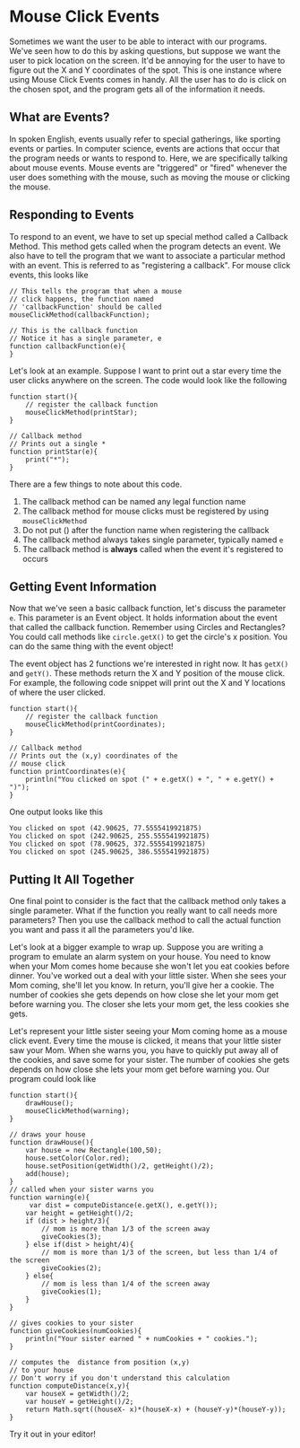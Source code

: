 # Mouse Click Events

Sometimes we want the user to be able to interact with our programs.  We've seen how to do this by asking questions, but suppose we want the user to pick  location on the screen.  It'd be annoying for the user to have to figure out the X and Y coordinates of the spot.  This is one instance where using Mouse Click Events comes in handy.  All the user has to do is click on the chosen spot, and the program gets all of the information it needs.


## What are Events?
In spoken English, events usually refer to special gatherings, like sporting events or parties.  In computer science, events are actions that occur that the program needs or wants to respond to.  Here, we are specifically talking about mouse events.  Mouse events are "triggered" or "fired" whenever the user does something with the mouse, such as moving the mouse or clicking the mouse.

## Responding to Events
To respond to an event, we have to set up special method called a Callback Method.  This method gets called when the program detects an event.  We also have to tell the program that we want to associate a particular method with an event. This is referred to as "registering a callback".  For mouse click events, this looks like

```
// This tells the program that when a mouse
// click happens, the function named
// 'callbackFunction' should be called
mouseClickMethod(callbackFunction);

// This is the callback function
// Notice it has a single parameter, e
function callbackFunction(e){
}
```


Let's look at an example.  Suppose I want to print out a star every time the user clicks anywhere on the screen.  The code would look like the following

```
function start(){
    // register the callback function
    mouseClickMethod(printStar);
}

// Callback method
// Prints out a single * 
function printStar(e){
    print("*");
}
```

There are a few things to note about this code.
1.  The callback method can be named any legal function name
2.  The callback method for mouse clicks must be registered by using ```mouseClickMethod```
2.  Do not put () after the function name when registering the callback
3.  The callback method always takes  single parameter, typically named ```e```
4.  The callback method is **always** called when the event it's registered to occurs

## Getting Event Information
Now that we've seen a basic callback function, let's discuss the parameter ```e```.  This parameter is an Event object.  It holds information about the event that called the callback function.  Remember using Circles and Rectangles?  You could call methods like ```circle.getX()``` to get the circle's x position.  You can do the same thing with the event object!

The event object has 2 functions we're interested in right now.  It has ```getX()``` and ```getY()```.  These methods return the X and Y position of the mouse click.  For example, the following code snippet will print out the X and Y locations of where the user clicked.

```
function start(){
    // register the callback function
    mouseClickMethod(printCoordinates);
}

// Callback method
// Prints out the (x,y) coordinates of the 
// mouse click
function printCoordinates(e){
    println("You clicked on spot (" + e.getX() + ", " + e.getY() + ")");
}
```

One output looks like this
```
You clicked on spot (42.90625, 77.5555419921875)
You clicked on spot (242.90625, 255.5555419921875)
You clicked on spot (78.90625, 372.5555419921875)
You clicked on spot (245.90625, 386.5555419921875)
```
## Putting It All Together
One final point to consider is the fact that the callback method only takes a single parameter.  What if the function you really want to call needs more parameters?  Then you use the callback method to call the actual function you want and pass it all the parameters you'd like.

Let's look at a bigger example to wrap up.  Suppose you are writing a program to emulate an alarm system on your house.  You need to know when your Mom comes home because she won't let you eat cookies before dinner.  You've worked out a deal with your little sister.  When she sees your Mom coming, she'll let you know.  In return, you'll give her a cookie.  The number of cookies she gets depends on how close she let your mom get before warning you.  The closer she lets your mom get, the less cookies she gets.

Let's represent your little sister seeing your Mom coming home as a mouse click event.  Every time the mouse is clicked, it means that your little sister saw your Mom.  When she warns you, you have to quickly put away all of the cookies, and save some for your sister.  The number of cookies she gets depends on how close she lets your mom get before warning you. Our program could look like

```
function start(){
    drawHouse();
    mouseClickMethod(warning);
}

// draws your house
function drawHouse(){
    var house = new Rectangle(100,50);
    house.setColor(Color.red);
    house.setPosition(getWidth()/2, getHeight()/2);
    add(house);
}
// called when your sister warns you
function warning(e){
     var dist = computeDistance(e.getX(), e.getY());
    var height = getHeight()/2;
    if (dist > height/3){
        // mom is more than 1/3 of the screen away
        giveCookies(3);
    } else if(dist > height/4){
        // mom is more than 1/3 of the screen, but less than 1/4 of the screen
        giveCookies(2);
    } else{
        // mom is less than 1/4 of the screen away
        giveCookies(1);
    }
}

// gives cookies to your sister
function giveCookies(numCookies){
    println("Your sister earned " + numCookies + " cookies.");
}

// computes the  distance from position (x,y)
// to your house
// Don't worry if you don't understand this calculation
function computeDistance(x,y){
    var houseX = getWidth()/2;
    var houseY = getHeight()/2;
    return Math.sqrt((houseX- x)*(houseX-x) + (houseY-y)*(houseY-y));
}

```

Try it out in your editor!